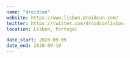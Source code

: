 ```yaml
---
name: "droidcon"
website: https://www.lisbon.droidcon.com/
twitter: https://twitter.com/droidconlisbon
location: Lisbon, Portugal

date_start: 2020-09-09
date_end: 2020-09-10
---
```

